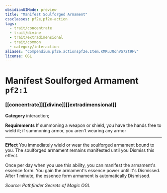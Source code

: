 ```yaml
---
obsidianUIMode: preview
title: "Manifest Soulforged Armament"
cssclasses: pf2e,pf2e-action
tags:
  - trait/concentrate
  - trait/divine
  - trait/extradimensional
  - trait/common
  - category/interaction
aliases: "Compendium.pf2e.actionspf2e.Item.KMKuJ0onVS72t9Fv"
license: OGL
---
```

# Manifest Soulforged Armament `pf2:1`

### [[concentrate]][[divine]][[extradimensional]]

**Category** interaction; 




**Requirements** If summoning a weapon or shield, you have the hands free to wield it; if summoning armor, you aren't wearing any armor

* * *

**Effect** You immediately wield or wear the soulforged armament bound to you. The soulforged armament remains manifested until you Dismiss this effect.

Once per day when you use this ability, you can manifest the armament's essence form. You gain the armament's essence power until it's Dismissed. After 1 minute, the essence form armament is automatically Dismissed.

*Source: Pathfinder Secrets of Magic*
*OGL*